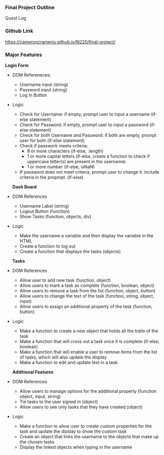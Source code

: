 ### Final Project Outline

Quest Log

### Github Link

https://cameroncrameriu.github.io/N220/final-project/

### Major Features

**Login Form**

- DOM Refereneces:
  - Username input (string)
  - Password input (string)
  - Log In Button
- Logic

  - Check for Username: if empty, prompt user to input a username (if-else statement)
  - Check for Password: if empty, prompt user to input a password (if-else statement)
  - Check for both Username and Password: if both are empty, prompt user for both (if-else statement)
  - Check if passwork meets criteria:
    - 8 or more characters (if-else, .length)
    - 1 or more capital letters (if-else, create a function to check if uppercase letter(s) are present in the username)
    - 1 or more number (if-else, isNaN)
  - If password does not meet criteria, prompt user to change it. Include criteria in the propmpt. (if-else)

  **Dash Board**

- DOM References

  - Username Label (string)
  - Logout Button (function)
  - Show Tasks (function, objects, div)

- Logic

  - Make the username a variable and then display the variable in the HTML
  - Create a function to log out
  - Create a function that displays the tasks (objects)

  **Tasks**

- DOM References

  - Allow user to add new task (function, object)
  - Allow users to mark a task as complete (function, boolean, object)
  - Allow users to remove a task from the list (function, object, button)
  - Allow users to change the text of the task (function, string, object, input)
  - Allow users to assign an additional property of the task (function, button)

- Logic

  - Make a function to create a new object that holds all the traits of the task
  - Make a function that will cross out a task once it is complete (if-else, boolean)
  - Make a function that will enable a user to remove items from the list of tasks, which will also update the display
  - Make a function to edit and update text in a task

  **Additional Features**

- DOM References

  - Allow users to manage options for the additional property (function object, input, string)
  - Tie tasks to the user signed in (object)
  - Allow users to see only tasks that they have created (object)

- Logic
  - Make a function to allow user to create custom properties for the task and update the dipslay to show the custom task
  - Create an object that links the username to the objects that make up the chosen tasks
  - Display the linked objects when typing in the username
